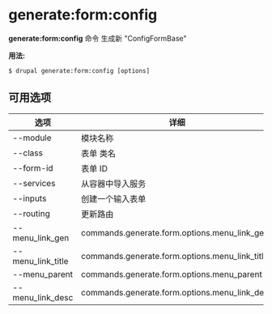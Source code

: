 # generate:form:config
**generate:form:config** 命令 生成新 "ConfigFormBase"

**用法:**
```
$ drupal generate:form:config [options] 
```

## 可用选项
选项 | 详细
-------|-------------
--module | 模块名称
--class | 表单 类名
--form-id | 表单 ID
--services | 从容器中导入服务
--inputs | 创建一个输入表单
--routing | 更新路由
--menu_link_gen | commands.generate.form.options.menu_link_gen
--menu_link_title | commands.generate.form.options.menu_link_title
--menu_parent | commands.generate.form.options.menu_parent
--menu_link_desc | commands.generate.form.options.menu_link_desc
